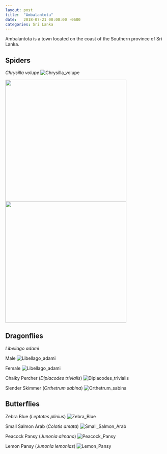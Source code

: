```yaml
---
layout: post
title:  "Ambalantota"
date:   2018-07-21 00:00:00 -0600
categories: Sri Lanka
---
```


Ambalantota is a town located on the coast of the Southern province of Sri Lanka.



## Spiders

_Chrysilla volupe_
![Chrysilla_volupe](/assets/Ambalantota/Chrysilla_volupe.jpg)

<img src="/assets/Ambalantota/Chrysilla_volupe2.jpg"  width="380" height="380">  <img src="/assets/Ambalantota/Chrysilla_volupe3.jpg"  width="380" height="380">

## Dragonflies
	
_Libellago adami_

Male
![Libellago_adami](/assets/Ambalantota/Libellago_adami.jpg)

Female
![Libellago_adami](/assets/Ambalantota/Libellago_adami2.jpg)

Chalky Percher (_Diplacodes trivialis_)
![Diplacodes_trivialis](/assets/Ambalantota/Diplacodes_trivialis.jpg)

Slender Skimmer (_Orthetrum sabina_)
![Orthetrum_sabina](/assets/Ambalantota/Orthetrum_sabina.jpg)

## Butterflies

Zebra Blue (_Leptotes plinius_)
![Zebra_Blue](/assets/Ambalantota/Zebra_Blue.jpg)

Small Salmon Arab (_Colotis amata_)
![Small_Salmon_Arab](/assets/Ambalantota/Small_Salmon_Arab.jpg)

Peacock Pansy (_Junonia almana_)
![Peacock_Pansy](/assets/Ambalantota/Peacock_Pansy.jpg)

Lemon Pansy (_Junonia lemonias_)
![Lemon_Pansy](/assets/Ambalantota/Lemon_Pansy.jpg)